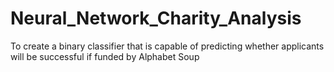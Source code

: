 # Neural_Network_Charity_Analysis
To create a binary classifier that is capable of predicting whether applicants will be successful if funded by Alphabet Soup
